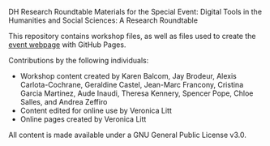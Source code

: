 DH Research Roundtable
Materials for the Special Event: Digital Tools in the Humanities and Social Sciences: A Research Roundtable

This repository contains workshop files, as well as files used to create the [event webpage](https://scds.github.io/dh-roundtable) with GitHub Pages. 


Contributions by the following individuals: 
- Workshop content created by Karen Balcom, Jay Brodeur, Alexis Carlota-Cochrane, Geraldine Castel, Jean-Marc Francony, Cristina Garcia Martinez, Aude Inaudi, Theresa Kennery, Spencer Pope, Chloe Salles, and Andrea Zeffiro
- Content edited for online use by Veronica Litt
- Online pages created by Veronica Litt


  
All content is made available under a GNU General Public License v3.0.
